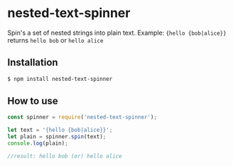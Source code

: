 # nested-text-spinner

Spin's a set of nested strings into plain text. Example: `{hello {bob|alice}}` returns `hello bob` or `hello alice`

## Installation

```bash
$ npm install nested-text-spinner
```

## How to use

```javascript
const spinner = require('nested-text-spinner');

let text = '{hello {bob|alice}}';
let plain = spinner.spin(text);
console.log(plain);

//result: hello bob (or) hello alice
```

